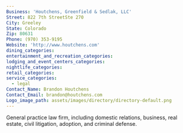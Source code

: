 ```yaml
---
Business: 'Houtchens, Greenfield & Sedlak, LLC'
Street: 822 7th StreetSte 270
City: Greeley
State: Colorado
Zip: 80631
Phone: (970) 353-9195
Website: 'http://www.houtchens.com'
dining_categories:
entertainment_and_recreation_categories:
lodging_and_event_centers_categories:
nightlife_categories:
retail_categories:
service_categories:
  - legal
Contact_Name: Brandon Houtchens
Contact_Email: brandon@houtchens.com
Logo_image_path: assets/images/directory/directory-default.png
---
```



General practice law firm, including domestic relations, business, real estate, civil litigation, adoption, and criminal defense.